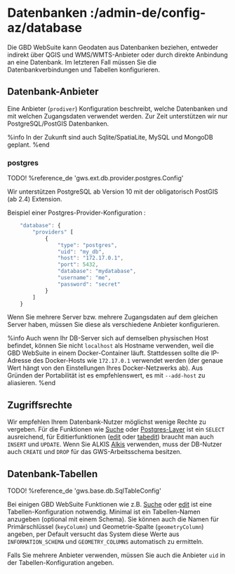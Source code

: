 # Datenbanken :/admin-de/config-az/database

Die GBD WebSuite kann Geodaten aus Datenbanken beziehen, entweder indirekt über QGIS und WMS/WMTS-Anbieter oder durch direkte Anbindung an eine Datenbank. Im letzteren Fall müssen Sie die Datenbankverbindungen und Tabellen konfigurieren.

## Datenbank-Anbieter

Eine Anbieter (``prodiver``) Konfiguration beschreibt, welche Datenbanken und mit welchen Zugangsdaten verwendet werden. Zur Zeit unterstützen wir nur PostgreSQL/PostGIS Datenbanken.

%info
 In der Zukunft sind auch Sqlite/SpatiaLite, MySQL und MongoDB geplant.
%end

### postgres

TODO! %reference_de 'gws.ext.db.provider.postgres.Config'

Wir unterstützen PostgreSQL ab Version 10 mit der obligatorisch PostGIS (ab 2.4) Extension.

Beispiel einer Postgres-Provider-Konfiguration :

```javascript
    "database": {
        "providers" [
            {
                "type": "postgres",
                "uid": "my_db",
                "host": "172.17.0.1",
                "port": 5432,
                "database": "mydatabase",
                "username": "me",
                "password": "secret"
            }
        ]
    }
```

Wenn Sie mehrere Server bzw. mehrere Zugangsdaten auf dem gleichen Server haben, müssen Sie diese als verschiedene Anbieter konfigurieren.

%info
 Auch wenn Ihr DB-Server sich auf demselben physischen Host befindet, können Sie nicht ``localhost`` als Hostname verwenden, weil die GBD WebSuite in einem Docker-Container läuft. Stattdessen sollte die IP-Adresse des Docker-Hosts wie ``172.17.0.1`` verwendet werden (der genaue Wert hängt von den Einstellungen Ihres Docker-Netzwerks ab). Aus Gründen der Portabilität ist es empfehlenswert, es mit ``--add-host`` zu aliasieren.
%end

## Zugriffsrechte

Wir empfehlen Ihrem Datenbank-Nutzer möglichst wenige Rechte zu vergeben. Für die Funktionen wie [Suche](/admin-de/config/search) oder [Postgres-Layer](/admin-de/config/layer) ist ein ``SELECT`` ausreichend, für Editierfunktionen ([edit](/admin-de/plugin/edit) oder [tabedit](/admin-de/plugin/tabedit)) braucht man auch ``INSERT`` und ``UPDATE``. Wenn Sie ALKIS [Alkis](/admin-de/plugin/alkis) verwenden, muss der DB-Nutzer auch ``CREATE`` und ``DROP`` für das GWS-Arbeitsschema besitzen.

## Datenbank-Tabellen

TODO! %reference_de 'gws.base.db.SqlTableConfig'

Bei einigen GBD WebSuite Funktionen wie z.B. [Suche](/admin-de/plugin/search) oder [edit](/admin-de/plugin/edit) ist eine Tabellen-Konfiguration notwendig. Minimal ist ein Tabellen-Namen anzugeben (optional mit einem Schema). Sie können auch die Namen für Primärschlüssel (``keyColumn``) und Geometrie-Spalte (``geometryColumn``) angeben, per Default versucht das System diese Werte aus ``INFORMATION_SCHEMA`` und ``GEOMETRY_COLUMNS`` automatisch zu ermitteln.

Falls Sie mehrere Anbieter verwenden, müssen Sie auch die Anbieter ``uid`` in der Tabellen-Konfiguration angeben.

